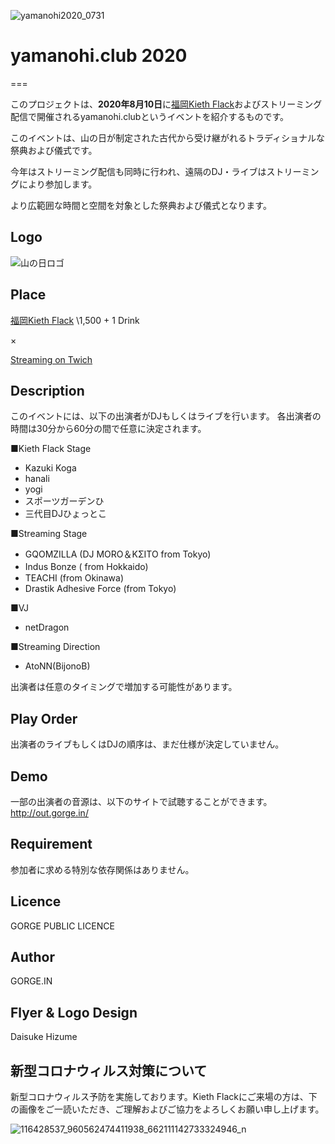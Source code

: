 ![yamanohi2020_0731](https://user-images.githubusercontent.com/41063021/88942191-e7a51480-d2c4-11ea-8cca-e022f9043449.jpg)

# yamanohi.club 2020
===

このプロジェクトは、**2020年8月10日**に[福岡Kieth Flack](https://kiethflack.net/)およびストリーミング配信で開催されるyamanohi.clubというイベントを紹介するものです。

このイベントは、山の日が制定された古代から受け継がれるトラディショナルな祭典および儀式です。

今年はストリーミング配信も同時に行われ、遠隔のDJ・ライブはストリーミングにより参加します。

より広範囲な時間と空間を対象とした祭典および儀式となります。

## Logo
![山の日ロゴ](https://user-images.githubusercontent.com/10110956/87446555-6565f080-c634-11ea-9f32-50979be92368.png)

## Place
[福岡Kieth Flack](https://kiethflack.net/) \1,500 + 1 Drink

×

[Streaming on Twich](https://www.twitch.tv/bijonob/)

## Description

このイベントには、以下の出演者がDJもしくはライブを行います。
各出演者の時間は30分から60分の間で任意に決定されます。

■Kieth Flack Stage
- Kazuki Koga
- hanali
- yogi
- スポーツガーデンひ
- 三代目DJひょっとこ

■Streaming Stage
- GQOMZILLA (DJ MORO＆KΣITO  from Tokyo)
- Indus Bonze ( from Hokkaido)　
- TEACHI (from Okinawa)
- Drastik Adhesive Force (from Tokyo)

■VJ
- netDragon

■Streaming Direction
- AtoNN(BijonoB)


出演者は任意のタイミングで増加する可能性があります。


## Play Order
出演者のライブもしくはDJの順序は、まだ仕様が決定していません。


## Demo

一部の出演者の音源は、以下のサイトで試聴することができます。
http://out.gorge.in/

## Requirement

参加者に求める特別な依存関係はありません。



## Licence

GORGE PUBLIC LICENCE

## Author

GORGE.IN

## Flyer & Logo Design
Daisuke Hizume

## 新型コロナウィルス対策について
新型コロナウィルス予防を実施しております。Kieth Flackにご来場の方は、下の画像をご一読いただき、ご理解およびご協力をよろしくお願い申し上げます。

![116428537_960562474411938_662111142733324946_n](https://user-images.githubusercontent.com/10110956/89044569-15ea2900-d385-11ea-99ce-01eeba99d9ea.jpg)



